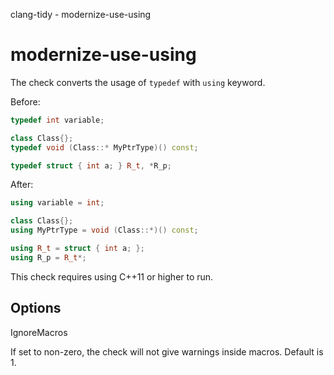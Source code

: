 clang-tidy - modernize-use-using

</div>

# modernize-use-using

The check converts the usage of `typedef` with `using` keyword.

Before:

``` c++
typedef int variable;

class Class{};
typedef void (Class::* MyPtrType)() const;

typedef struct { int a; } R_t, *R_p;
```

After:

``` c++
using variable = int;

class Class{};
using MyPtrType = void (Class::*)() const;

using R_t = struct { int a; };
using R_p = R_t*;
```

This check requires using C++11 or higher to run.

## Options

<div class="option">

IgnoreMacros

If set to non-zero, the check will not give warnings inside macros.
Default is <span class="title-ref">1</span>.

</div>
